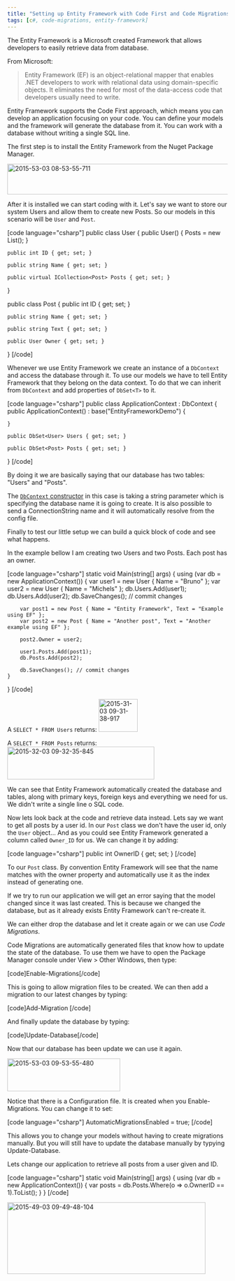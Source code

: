 ```yaml
---
title: "Setting up Entity Framework with Code First and Code Migrations"
tags: [c#, code-migrations, entity-framework]
---
```


The Entity Framework is a Microsoft created Framework that allows developers to easily retrieve data from database.

From Microsoft:
<blockquote>Entity Framework (EF) is an object-relational mapper that enables .NET developers to work with relational data using domain-specific objects. It eliminates the need for most of the data-access code that developers usually need to write.</blockquote>
Entity Framework supports the Code First approach, which means you can develop an application focusing on your code. You can define your models and the framework will generate the database from it. You can work with a database without writing a single SQL line.<!--more-->

The first step is to install the Entity Framework from the Nuget Package Manager.

<a href="https://brunolm.files.wordpress.com/2015/03/2015-53-03-08-53-55-711.png"><img class="alignnone size-full wp-image-65" src="https://brunolm.files.wordpress.com/2015/03/2015-53-03-08-53-55-711.png" alt="2015-53-03 08-53-55-711" width="591" height="70" /></a>

After it is installed we can start coding with it. Let's say we want to store our system Users and allow them to create new Posts. So our models in this scenario will be <code>User</code> and <code>Post</code>.

[code language="csharp"]
public class User
{
    public User()
    {
        Posts = new List<Post>();
    }

    public int ID { get; set; }

    public string Name { get; set; }

    public virtual ICollection<Post> Posts { get; set; }
}

public class Post
{
    public int ID { get; set; }

    public string Name { get; set; }

    public string Text { get; set; }

    public User Owner { get; set; }
}
[/code]

Whenever we use Entity Framework we create an instance of a <code>DbContext</code> and access the database through it. To use our models we have to tell Entity Framework that they belong on the data context. To do that we can inherit from <code>DbContext</code> and add properties of <code>DbSet&lt;T&gt;</code> to it.

[code language="csharp"]
public class ApplicationContext : DbContext
{
    public ApplicationContext()
        : base("EntityFrameworkDemo")
    {

    }

    public DbSet<User> Users { get; set; }

    public DbSet<Post> Posts { get; set; }
}
[/code]

By doing it we are basically saying that our database has two tables: "Users" and "Posts".

The <a href="https://msdn.microsoft.com/en-us/library/gg679467(v=vs.113).aspx" target="_blank"><code>DbContext</code> constructor</a> in this case is taking a string parameter which is specifying the database name it is going to create. It is also possible to send a ConnectionString name and it will automatically resolve from the config file.

Finally to test our little setup we can build a quick block of code and see what happens.

In the example bellow I am creating two Users and two Posts. Each post has an owner.

[code language="csharp"]
static void Main(string[] args)
{
    using (var db = new ApplicationContext())
    {
        var user1 = new User { Name = "Bruno" };
        var user2 = new User { Name = "Michels" };
        db.Users.Add(user1);
        db.Users.Add(user2);
        db.SaveChanges(); // commit changes


        var post1 = new Post { Name = "Entity Framework", Text = "Example using EF" };
        var post2 = new Post { Name = "Another post", Text = "Another example using EF" };

        post2.Owner = user2;

        user1.Posts.Add(post1);
        db.Posts.Add(post2);

        db.SaveChanges(); // commit changes
    }
}
[/code]

A <code>SELECT * FROM Users</code> returns:
<a href="https://brunolm.files.wordpress.com/2015/03/2015-31-03-09-31-38-917.png"><img class="alignnone size-full wp-image-67" src="https://brunolm.files.wordpress.com/2015/03/2015-31-03-09-31-38-917.png" alt="2015-31-03 09-31-38-917" width="89" height="75" /></a>

A <code>SELECT * FROM Posts</code> returns:
<a href="https://brunolm.files.wordpress.com/2015/03/2015-32-03-09-32-35-845.png"><img class="alignnone size-full wp-image-68" src="https://brunolm.files.wordpress.com/2015/03/2015-32-03-09-32-35-845.png" alt="2015-32-03 09-32-35-845" width="336" height="75" /></a>

We can see that Entity Framework automatically created the database and tables, along with primary keys, foreign keys and everything we need for us. We didn't write a single line o SQL code.

Now lets look back at the code and retrieve data instead. Lets say we want to get all posts by a user id. In our <code>Post</code> class we don't have the user id, only the <code>User</code> object... And as you could see Entity Framework generated a column called <code>Owner_ID</code> for us. We can change it by adding:

[code language="csharp"]
public int OwnerID { get; set; }
[/code]

To our <code>Post</code> class. By convention Entity Framework will see that the name matches with the owner property and automatically use it as the index instead of generating one.

If we try to run our application we will get an error saying that the model changed since it was last created. This is because we changed the database, but as it already exists Entity Framework can't re-create it.

We can either drop the database and let it create again or we can use <em>Code Migrations</em>.

Code Migrations are automatically generated files that know how to update the state of the database. To use them we have to open the Package Manager console under View &gt; Other Windows, then type:

[code]Enable-Migrations[/code]

This is going to allow migration files to be created. We can then add a migration to our latest changes by typing:

[code]Add-Migration <name>[/code]

And finally update the database by typing:

[code]Update-Database[/code]

Now that our database has been update we can use it again.

<a href="https://brunolm.files.wordpress.com/2015/03/2015-53-03-09-53-55-480.png"><img class="alignnone size-full wp-image-72" src="https://brunolm.files.wordpress.com/2015/03/2015-53-03-09-53-55-480.png" alt="2015-53-03 09-53-55-480" width="258" height="75" /></a>

Notice that there is a Configuration file. It is created when you Enable-Migrations. You can change it to set:

[code language="csharp"]
AutomaticMigrationsEnabled = true;
[/code]

This allows you to change your models without having to create migrations manually. But you will still have to update the database manually by typying Update-Database.

Lets change our application to retrieve all posts from a user given and ID.

[code language="csharp"]
static void Main(string[] args)
{
    using (var db = new ApplicationContext())
    {
        var posts = db.Posts.Where(o => o.OwnerID == 1).ToList();
    }
}
[/code]

<a href="https://brunolm.files.wordpress.com/2015/03/2015-49-03-09-49-48-104.png"><img class="alignnone size-full wp-image-71" src="https://brunolm.files.wordpress.com/2015/03/2015-49-03-09-49-48-104.png" alt="2015-49-03 09-49-48-104" width="453" height="164" /></a>
